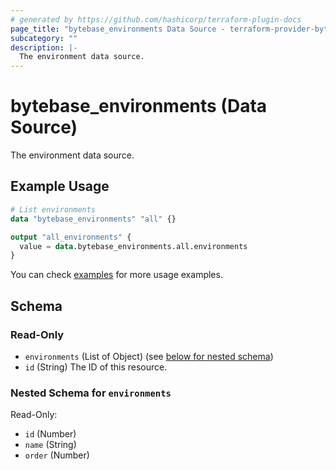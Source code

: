 ```yaml
---
# generated by https://github.com/hashicorp/terraform-plugin-docs
page_title: "bytebase_environments Data Source - terraform-provider-bytebase"
subcategory: ""
description: |-
  The environment data source.
---
```


# bytebase_environments (Data Source)

The environment data source.

## Example Usage

```terraform
# List environments
data "bytebase_environments" "all" {}

output "all_environments" {
  value = data.bytebase_environments.all.environments
}
```

You can check [examples](https://github.com/bytebase/terraform-provider-bytebase/blob/main/examples/main.tf) for more usage examples.

<!-- schema generated by tfplugindocs -->
## Schema

### Read-Only

- `environments` (List of Object) (see [below for nested schema](#nestedatt--environments))
- `id` (String) The ID of this resource.

<a id="nestedatt--environments"></a>
### Nested Schema for `environments`

Read-Only:

- `id` (Number)
- `name` (String)
- `order` (Number)


